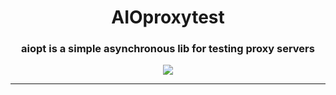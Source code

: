 <h1 align="center">
    AIOproxytest
</h1>

<h3 align="center">
    aiopt is a simple asynchronous lib for testing proxy servers
</h3>

<div align="center">
    <img src=".github/aiopt.png" align="center">
</div>

---



